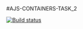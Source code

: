 #AJS-CONTAINERS-TASK_2

[![Build status](https://ci.appveyor.com/api/projects/status/tewbb25v6hxvvr94?svg=true)](https://ci.appveyor.com/project/JohnnyStorm19/ajs-arraybuffer-task-2)




